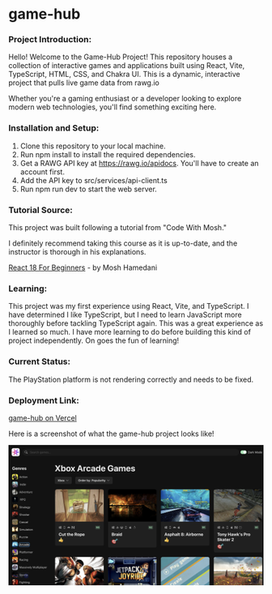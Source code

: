 # game-hub
### Project Introduction:
Hello! Welcome to the Game-Hub Project! This repository houses a collection of interactive games and applications built using React, Vite, TypeScript, HTML, CSS, and Chakra UI. This is a dynamic, interactive project that pulls live game data from rawg.io

Whether you're a gaming enthusiast or a developer looking to explore modern web technologies, you'll find something exciting here.

### Installation and Setup:
1. Clone this repository to your local machine.
2. Run npm install to install the required dependencies.
3. Get a RAWG API key at https://rawg.io/apidocs. You'll have to create an account first.
4. Add the API key to src/services/api-client.ts
5. Run npm run dev to start the web server.

### Tutorial Source:
This project was built following a tutorial from "Code With Mosh."

I definitely recommend taking this course as it is up-to-date, and the instructor is thorough in his explanations. 

[React 18 For Beginners](https://codewithmosh.com/p/ultimate-react-part1) - by Mosh Hamedani

### Learning:
This project was my first experience using React, Vite, and TypeScript. I have determined I like TypeScript, 
but I need to learn JavaScript more thoroughly before tackling TypeScript again. This was a great experience as I learned so much. 
I have more learning to do before building this kind of project independently. On goes the fun of learning!

### Current Status: 
The PlayStation platform is not rendering correctly and needs to be fixed. 

### Deployment Link:
[game-hub on Vercel](https://game-hub-cyan-psi.vercel.app/?vercelToolbarCode=Gy0Fr7W5zetSZGt)

Here is a screenshot of what the game-hub project looks like!

![Screenshot of GameHub](src/assets/GameHub.png)



